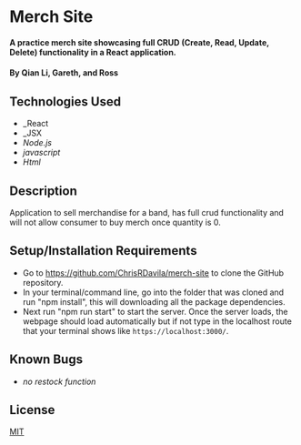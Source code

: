 # Merch Site

#### A practice merch site showcasing full CRUD (Create, Read, Update, Delete) functionality in a React application.

#### By Qian Li, Gareth, and Ross

## Technologies Used

* _React
* _JSX
* _Node.js_
* _javascript_
* _Html_

## Description
Application to sell merchandise for a band, has full crud functionality and will not allow consumer to buy merch once quantity is 0.

## Setup/Installation Requirements

* Go to https://github.com/ChrisRDavila/merch-site
to clone the GitHub repository.
* In your terminal/command line, go into the folder that was cloned and run "npm install", this will downloading all the package dependencies.
* Next run "npm run start" to start the server. Once the server loads, the webpage should load automatically but if not type in the localhost route that your terminal shows like `https://localhost:3000/`.

## Known Bugs

* _no restock function_

## License
[MIT](https://yourlicesnepage)



